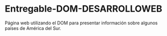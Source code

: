 # Entregable-DOM-DESARROLLOWEB
Página web utilizando el DOM para presentar información sobre algunos países de América del Sur.

